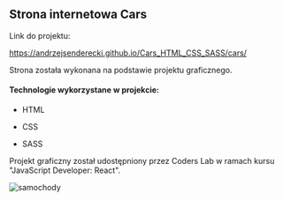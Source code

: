 <h2>Strona internetowa Cars</h2>

Link do projektu:

https://andrzejsenderecki.github.io/Cars_HTML_CSS_SASS/cars/

Strona została wykonana na podstawie projektu graficznego.

<h4>Technologie wykorzystane w projekcie:</h4>

- HTML

- CSS

- SASS

Projekt graficzny został udostępniony przez Coders Lab w ramach kursu "JavaScript Developer: React".

![samochody](https://user-images.githubusercontent.com/33809996/40588211-308d0666-61da-11e8-8d48-b25f6be652d0.jpg)
